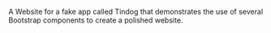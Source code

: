 A Website for a fake app called Tindog that demonstrates the use of several Bootstrap components to create a polished website.
